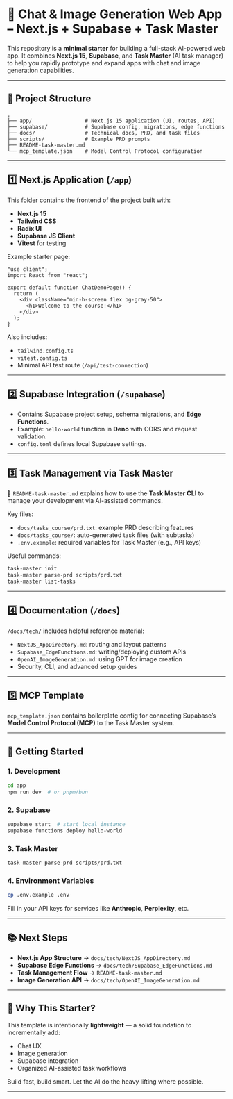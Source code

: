 # 🧠 Chat & Image Generation Web App – Next.js + Supabase + Task Master

This repository is a **minimal starter** for building a full-stack AI-powered web app. It combines **Next.js 15**, **Supabase**, and **Task Master** (AI task manager) to help you rapidly prototype and expand apps with chat and image generation capabilities.

---

## 📁 Project Structure

```
.
├── app/                 # Next.js 15 application (UI, routes, API)
├── supabase/            # Supabase config, migrations, edge functions
├── docs/                # Technical docs, PRD, and task files
├── scripts/             # Example PRD prompts
├── README-task-master.md
└── mcp_template.json    # Model Control Protocol configuration
```

---

## 1️⃣ Next.js Application (`/app`)

This folder contains the frontend of the project built with:

- **Next.js 15**
- **Tailwind CSS**
- **Radix UI**
- **Supabase JS Client**
- **Vitest** for testing

Example starter page:

```tsx
"use client";
import React from "react";

export default function ChatDemoPage() {
  return (
    <div className="min-h-screen flex bg-gray-50">
      <h1>Welcome to the course!</h1>
    </div>
  );
}
```

Also includes:
- `tailwind.config.ts`
- `vitest.config.ts`
- Minimal API test route (`/api/test-connection`)

---

## 2️⃣ Supabase Integration (`/supabase`)

- Contains Supabase project setup, schema migrations, and **Edge Functions**.
- Example: `hello-world` function in **Deno** with CORS and request validation.
- `config.toml` defines local Supabase settings.

---

## 3️⃣ Task Management via Task Master

🧩 `README-task-master.md` explains how to use the **Task Master CLI** to manage your development via AI-assisted commands.

Key files:

- `docs/tasks_course/prd.txt`: example PRD describing features
- `docs/tasks_course/`: auto-generated task files (with subtasks)
- `.env.example`: required variables for Task Master (e.g., API keys)

Useful commands:

```bash
task-master init
task-master parse-prd scripts/prd.txt
task-master list-tasks
```

---

## 4️⃣ Documentation (`/docs`)

`/docs/tech/` includes helpful reference material:

- `NextJS_AppDirectory.md`: routing and layout patterns
- `Supabase_EdgeFunctions.md`: writing/deploying custom APIs
- `OpenAI_ImageGeneration.md`: using GPT for image creation
- Security, CLI, and advanced setup guides

---

## 5️⃣ MCP Template

`mcp_template.json` contains boilerplate config for connecting Supabase’s **Model Control Protocol (MCP)** to the Task Master system.

---

## 🚀 Getting Started

### 1. Development
```bash
cd app
npm run dev  # or pnpm/bun
```

### 2. Supabase
```bash
supabase start  # start local instance
supabase functions deploy hello-world
```

### 3. Task Master
```bash
task-master parse-prd scripts/prd.txt
```

### 4. Environment Variables

```bash
cp .env.example .env
```
Fill in your API keys for services like **Anthropic**, **Perplexity**, etc.

---

## 📚 Next Steps

- **Next.js App Structure** → `docs/tech/NextJS_AppDirectory.md`
- **Supabase Edge Functions** → `docs/tech/Supabase_EdgeFunctions.md`
- **Task Management Flow** → `README-task-master.md`
- **Image Generation API** → `docs/tech/OpenAI_ImageGeneration.md`

---

## 🎯 Why This Starter?

This template is intentionally **lightweight** — a solid foundation to incrementally add:

- Chat UX
- Image generation
- Supabase integration
- Organized AI-assisted task workflows

Build fast, build smart. Let the AI do the heavy lifting where possible.

---
